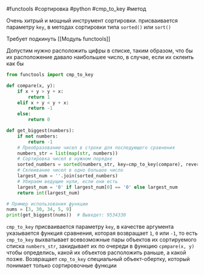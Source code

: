 #functools #сортировка #python #cmp_to_key #метод

Очень хитрый и мощный инструмент сортировки. присваивается параметру `key`, в методах сортировки типа `sorted()` или `sort()`

Требует подкинуть [[Модуль funсtools]]

Допустим нужно расположить цифры в списке, таким образом, что бы их расположение давало наибольшее число, в случае, если их склеить как бы
```python
from functools import cmp_to_key

def compare(x, y):
    if x + y > y + x:
        return 1
    elif x + y < y + x:
        return -1
    else:
        return 0

def get_biggest(numbers):
    if not numbers:
        return -1
    # Преобразование чисел в строки для последующего сравнения
    numbers_str = list(map(str, numbers))
    # Сортировка чисел в нужном порядке
    sorted_numbers = sorted(numbers_str, key=cmp_to_key(compare), reverse=True)
    # Склеивание чисел в одно большое число
    largest_num = ''.join(sorted_numbers)
    # Убираем ведущие нули, если они есть
    largest_num = '0' if largest_num[0] == '0' else largest_num
    return int(largest_num)

# Пример использования функции
nums = [3, 30, 34, 5, 9]
print(get_biggest(nums))  # Выведет: 9534330
```
`cmp_to_key` присваивается параметру `key`, в качестве аргумента указывается функция сравнения, которая возвращает `1`, `0` или `-1`, то есть `cmp_to_key` выхватывает всевозможные пары объектов их сортируемого списка `numbers_str`, закидывает их по очереди в функцию `cpmpare(x, y)` чтобы определись, какой их объектов расположить раньше,  а какой позже. Возвращает `cmp_to_key` специальный объект-обертку, который понимает только сортировочные функции